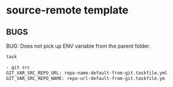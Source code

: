 # source-remote template


## BUGS

BUG: Does not pick up ENV variable from the parent folder.

```sh
task

- git src
GIT_VAR_SRC_REPO_URL: repo-name-default-from-git.taskfile.yml
GIT_VAR_SRC_REPO_NAME: repo-url-default-from-git.taskfile.ym
```

